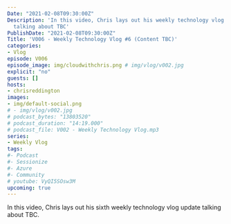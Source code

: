 ```yaml
---
Date: "2021-02-08T09:30:00Z"
Description: 'In this video, Chris lays out his weekly technology vlog update
  talking about TBC'
PublishDate: "2021-02-08T09:30:00Z"
Title: 'V006 - Weekly Technology Vlog #6 (Content TBC)'
categories:
- Vlog
episode: V006
episode_image: img/cloudwithchris.png # img/vlog/v002.jpg
explicit: "no"
guests: []
hosts:
- chrisreddington
images:
- img/default-social.png
# - img/vlog/v002.jpg
# podcast_bytes: "13803520"
# podcast_duration: "14:19.000"
# podcast_file: V002 - Weekly Technology Vlog.mp3
series:
- Weekly Vlog
tags:
#- Podcast
#- Sessionize
#- Azure
#- Community
# youtube: VyQI5SOsw3M
upcoming: true
---
```

In this video, Chris lays out his sixth weekly technology vlog update talking about TBC.